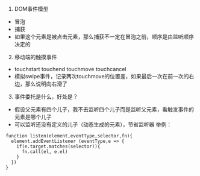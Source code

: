 1. DOM事件模型
- 冒泡
- 捕获
- 如果这个元素是被点击元素，那么捕获不一定在冒泡之前，顺序是由监听顺序决定的
2. 移动端的触摸事件
- touchstart touchend touchmove touchcancel
- 模拟swipe事件，记录两次touchmove的位置差，如果最后一次在前一次的右边，那么说明向右滑了 
3. 事件委托是什么，好处是？
- 假设父元素有四个儿子，我不去监听四个儿子而是监听父元素，看触发事件的元素是哪个儿子
- 可以监听还没有定义的儿子（动态生成的元素），节省监听器
举例：
```
function listen(element,eventType,selector,fn){
  element.addEventListener (eventType,e => {
    if(e.target.matches(selector)){
      fn.call(el, e.el)
    }
  })
}
```